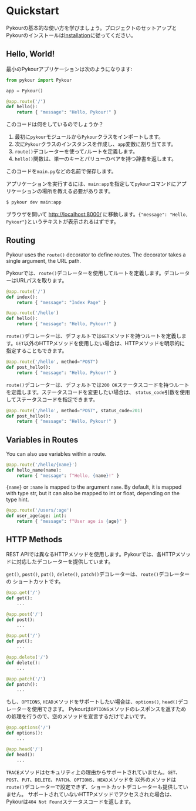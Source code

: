 # Quickstart

Pykourの基本的な使い方を学びましょう。プロジェクトのセットアップとPykourのインストールは[Installation](installation.md)に従ってください。

## Hello, World!

最小のPykourアプリケーションは次のようになります:

```python
from pykour import Pykour

app = Pykour()

@app.route('/')
def hello():
    return { "message": "Hello, Pykour!" }
```

このコードは何をしているのでしょうか？

1. 最初に`pykour`モジュールから`Pykour`クラスをインポートします。
2. 次に`Pykour`クラスのインスタンスを作成し、`app`変数に割り当てます。
3. `route()`デコレーターを使って`/`ルートを定義します。
4. `hello()`関数は、単一のキーとバリューのペアを持つ辞書を返します。

このコードを`main.py`などの名前で保存します。

アプリケーションを実行するには、`main:app`を指定して`pykour`コマンドにアプリケーションの場所を教える必要があります。

```bash
$ pykour dev main:app
```

ブラウザを開いて [http://localhost:8000/](http://localhost:8000/) に移動します。`{"message": "Hello, Pykour"}`というテキストが表示されるはずです。

## Routing

Pykour uses the `route()` decorator to define routes. The decorator takes a single argument, the URL path.

Pykourでは、`route()`デコレーターを使用してルートを定義します。デコレーターはURLパスを取ります。

```python
@app.route('/')
def index():
    return { "message": "Index Page" }

@app.route('/hello')
def hello():
    return { "message": "Hello, Pykour!" }
```

`route()`デコレーターは、デフォルトでは`GET`メソッドを持つルートを定義します。`GET`以外のHTTPメソッドを使用したい場合は、HTTPメソッドを明示的に
指定することもできます。

```python
@app.route('/hello', method="POST")
def post_hello():
    return { "message": "Hello, Pykour!" }
```

`route()`デコレーターは、デフォルトでは`200 OK`ステータスコードを持つルートを定義します。ステータスコードを変更したい場合は、
`status_code`引数を使用してステータスコードを指定できます。

```python
@app.route('/hello', method="POST", status_code=201)
def post_hello():
    return { "message": "Hello, Pykour!" }
```



## Variables in Routes

You can also use variables within a route. 

```python
@app.route('/hello/{name}')
def hello_name(name):
    return { "message": f"Hello, {name}!" }
```

`{name}` or `:name` is mapped to the argument `name`. By default, it is mapped with type str, but it can also be mapped 
to int or float, depending on the type hint.

```python
@app.route('/users/:age')
def user_age(age: int):
    return { "message": f"User age is {age}" }
```

## HTTP Methods

REST APIでは異なるHTTPメソッドを使用します。Pykourでは、各HTTPメソッドに対応したデコレーターを提供しています。

`get()`, `post()`, `put()`, `delete()`, `patch()`デコレーターは、`route()`デコレーターの
ショートカットです。

```python
@app.get('/')
def get():
    ...

@app.post('/')
def post():
    ...

@app.put('/')
def put():
    ...

@app.delete('/')
def delete():
    ...

@app.patch('/')
def patch():
    ...
```

もし、`OPTIONS`, `HEAD`メソッドをサポートしたい場合は、`options()`, `head()`デコレーターを使用できます。
Pykourは`OPTIONS`メソッドのレスポンスを返すための処理を行うので、空のメソッドを宣言するだけでよいです。

```python
@app.options('/')
def options():
    ...

@app.head('/')
def head():
    ...
```

`TRACE`メソッドはセキュリティ上の理由からサポートされていません。`GET`、`POST`、`PUT`、`DELETE`、`PATCH`、`OPTIONS`、`HEAD`メソッドを
以外のメソッドは`route()`デコレーターで設定できず、ショートカットデコレーターも提供していません。
サポートされていないHTTPメソッドでアクセスされた場合は、Pykourは`404 Not Found`ステータスコードを返します。
